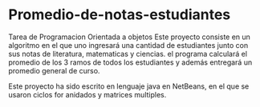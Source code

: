 # Promedio-de-notas-estudiantes
Tarea de Programacion Orientada a objetos
Este proyecto consiste en un algoritmo en el que uno ingresará una cantidad de estudiantes junto con sus notas de literatura, matematicas y ciencias. el programa calculará el promedio de los 3 ramos de todos los estudiantes y además entregará un promedio general de curso.


Este proyecto ha sido escrito en lenguaje java en NetBeans, en el que se usaron ciclos for anidados y matrices multiples.
